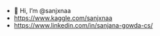 - 👋 Hi, I’m @sanjxnaa
- https://www.kaggle.com/sanjxnaa
- https://www.linkedin.com/in/sanjana-gowda-cs/
